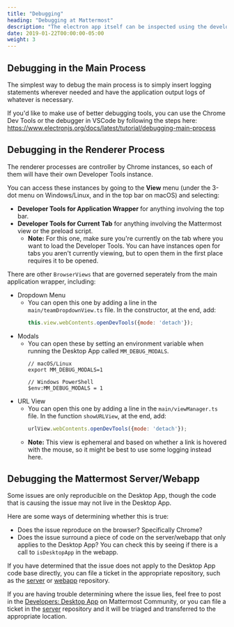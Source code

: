 ```yaml
---
title: "Debugging"
heading: "Debugging at Mattermost"
description: "The electron app itself can be inspected using the developer tools, available from the View menu of Safari."
date: 2019-01-22T00:00:00-05:00
weight: 3
---
```


## Debugging in the Main Process

The simplest way to debug the main process is to simply insert logging statements wherever needed and have the application output logs of whatever is necessary.

If you'd like to make use of better debugging tools, you can use the Chrome Dev Tools or the debugger in VSCode by following the steps here: https://www.electronjs.org/docs/latest/tutorial/debugging-main-process

## Debugging in the Renderer Process

The renderer processes are controller by Chrome instances, so each of them will have their own Developer Tools instance.

You can access these instances by going to the **View** menu (under the 3-dot menu on Windows/Linux, and in the top bar on macOS) and selecting:
- **Developer Tools for Application Wrapper** for anything involving the top bar.
- **Developer Tools for Current Tab** for anything involving the Mattermost view or the preload script.
    - **Note:** For this one, make sure you're currently on the tab where you want to load the Developer Tools. You can have instances open for tabs you aren't currently viewing, but to open them in the first place requires it to be opened.

There are other `BrowserViews` that are governed seperately from the main application wrapper, including:
- Dropdown Menu
    - You can open this one by adding a line in the `main/teamDropdownView.ts` file. In the constructor, at the end, add:
        ```js
        this.view.webContents.openDevTools({mode: 'detach'});
        ```
- Modals
    - You can open these by setting an environment variable when running the Desktop App called `MM_DEBUG_MODALS`.
        ```
        // macOS/Linux
        export MM_DEBUG_MODALS=1

        // Windows PowerShell
        $env:MM_DEBUG_MODALS = 1
        ```
- URL View
    - You can open this one by adding a line in the `main/viewManager.ts` file. In the function `showURLView`, at the end, add:
        ```js
        urlView.webContents.openDevTools({mode: 'detach'});
        ```
    - **Note:** This view is ephemeral and based on whether a link is hovered with the mouse, so it might be best to use some logging instead here.

## Debugging the Mattermost Server/Webapp

Some issues are only reproducible on the Desktop App, though the code that is causing the issue may not live in the Desktop App.

Here are some ways of determining whether this is true:
- Does the issue reproduce on the browser? Specifically Chrome?
- Does the issue surround a piece of code on the server/webapp that only applies to the Desktop App? You can check this by seeing if there is a call to `isDesktopApp` in the webapp.

If you have determined that the issue does not apply to the Desktop App code base directly, you can file a ticket in the appropriate repository, such as the [server](https://github.com/mattermost/mattermost-server) or [webapp](https://github.com/mattermost/mattermost-webapp) repository.

If you are having trouble determining where the issue lies, feel free to post in the [Developers: Desktop App](https://community.mattermost.com/core/channels/desktop-app) on Mattermost Community, or you can file a ticket in the [server](https://github.com/mattermost/mattermost-server) repository and it will be triaged and transferred to the appropriate location.

